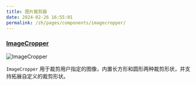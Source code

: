 ```yaml
---
title: 图片裁剪器
date: 2024-02-26 16:55:01
permalink: /zh/pages/components/imagecropper/
---
```



### [ImageCropper](https://qfluentwidgets.com/zh/price)

![ImageCropper](/img/components/imagecropper/ImageCropper.png)

`ImageCropper` 用于裁剪用户指定的图像，内置长方形和圆形两种裁剪形状，并支持拓展自定义的裁剪形状。